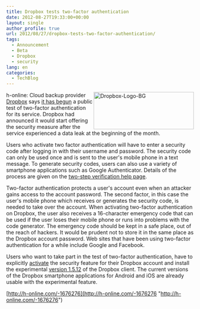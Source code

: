 ```yaml
---
title: Dropbox tests two-factor authentication
date: 2012-08-27T19:33:00+00:00
layout: single
author_profile: true
url: 2012/08/27/dropbox-tests-two-factor-authentication/
tags:
  - Announcement
  - Beta
  - Dropbox
  - security
lang: en
categories: 
  - TechBlog
---
```

<a href="http://lh3.ggpht.com/-VmPK3Uxbkus/UDvEJU2-llI/AAAAAAAAHOE/JTxTlkYWbAA/s1600-h/Dropbox-Logo-BG%25255B7%25255D.jpg" target="_blank"><img title="Dropbox-Logo-BG" border="0" alt="Dropbox-Logo-BG" align="right" src="http://lh4.ggpht.com/-SaLnXJbCELY/UDvEZX9baWI/AAAAAAAAHOM/700tNOzAoOU/Dropbox-Logo-BG_thumb%25255B5%25255D.jpg?imgmax=800" width="269" height="100" /></a>h-online: Cloud backup provider [Dropbox](https://www.dropbox.com/) says [it has begun](https://forums.dropbox.com/topic.php?id=66910) a public test of two-factor authentication for its service. Dropbox had announced it would start offering the security measure after the service experienced a data leak at the beginning of the month. 

Users who activate two factor authentication will have to enter a security code after logging in with their username and password. The security code can only be used once and is sent to the user's mobile phone in a text message. To generate security codes, users can also use a variety of smartphone applications such as Google Authenticator. Details of the process are given on the [two-step verification help page](https://www.dropbox.com/help/363/en). 

Two-factor authentication protects a user's account even when an attacker gains access to the account password. The second factor, in this case the user's mobile phone which receives or generates the security code, is needed to take over the account. When activating two-factor authentication on Dropbox, the user also receives a 16-character emergency code that can be used if the user loses their mobile phone or runs into problems with the code generator. The emergency code should be kept in a safe place, out of the reach of hackers. It would be prudent not to store it in the same place as the Dropbox account password. Web sites that have been using two-factor authentication for a while include Google and Facebook. 

Users who want to take part in the test of two-factor authentication, have to explicitly [activate](http://www.dropbox.com/try_twofactor) the security feature for their Dropbox account and install the experimental [version 1.5.12](https://forums.dropbox.com/topic.php?id=65893) of the Dropbox client. The current versions of the Dropbox smartphone applications for Android and iOS are already usable with the experimental feature. 

[http://h-online.com/-1676276](http://h-online.com/-1676276 "http://h-online.com/-1676276")